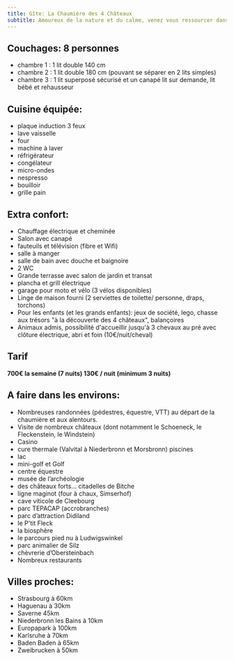 ```yaml
---
title: Gîte: La Chaumière des 4 Châteaux
subtitle: Amoureux de la nature et du calme, venez vous ressourcer dans notre maison en toit de chaume entièrement rénovée, nichée dans le Parc Naturel Régional des Vosges du Nord.
---
```


## Couchages: 8 personnes

- chambre 1 : 1 lit double 140 cm
- chambre 2 : 1 lit double 180 cm (pouvant se séparer en 2 lits simples)
- chambre 3 : 1 lit superposé sécurisé et un canapé lit
sur demande, lit bébé et rehausseur

## Cuisine équipée:

- plaque induction 3 feux
- lave vaisselle
- four
- machine à laver
- réfrigérateur
- congélateur
- micro-ondes
- nespresso
- bouilloir
- grille pain

## Extra confort:

- Chauffage électrique et cheminée
- Salon avec canapé
- fauteuils et télévision (fibre et Wifi)
- salle à manger
- salle de bain avec douche et baignoire
- 2 WC
- Grande terrasse avec salon de jardin et transat
- plancha et grill électrique
- garage pour moto et vélo  (3 vélos disponibles)
- Linge de maison fourni (2 serviettes de toilette/ personne, draps, torchons)
- Pour les enfants (et les grands enfants): jeux de société, lego, chasse aux trésors "à la découverte des 4 châteaux", balançoires
- Animaux admis, possibilité d'accueillir jusqu'à 3 chevaux au pré avec clôture électrique, abri et foin (10€/nuit/cheval)

## Tarif

**700€ la semaine (7 nuits) 130€ / nuit (minimum 3 nuits)**

## A faire dans les environs:

- Nombreuses randonnées (pédestres, équestre, VTT) au départ de la chaumière et aux alentours.
- Visite de nombreux châteaux (dont notamment le Schoeneck, le Fleckenstein, le Windstein)
- Casino
- cure thermale (Valvital à Niederbronn et Morsbronn) piscines
- lac
- mini-golf et Golf
- centre équestre
- musée de l’archéologie
- des châteaux forts... citadelles de Bitche
- ligne maginot (four à chaux, Simserhof)
- cave viticole de Cleebourg
- parc TEPACAP (accrobranches)
- parc d’attraction Didiland
- le P'tit Fleck
- la biosphère
- le parcours pied nu à Ludwigswinkel
- parc animalier de Silz
- chèvrerie d’Obersteinbach
- Nombreux restaurants

## Villes proches:

- Strasbourg à 60km
- Haguenau à 30km
- Saverne 45km
- Niederbronn les Bains à 10km
- Europapark à 100km
- Karlsruhe à 70km
- Baden Baden à 65km
- Zweibrucken à 50km
